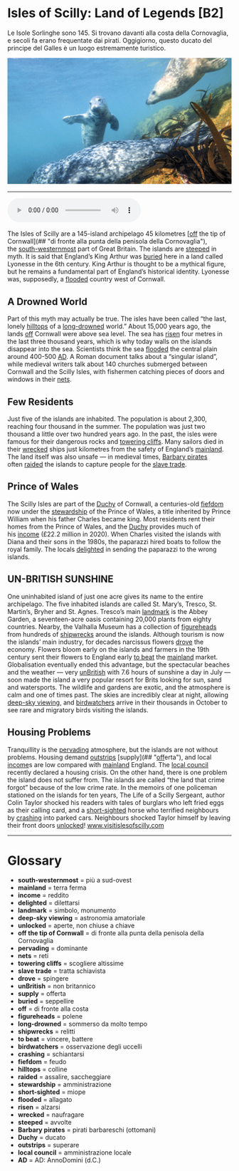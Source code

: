 # Isles of Scilly: Land of Legends   [B2]

Le Isole Sorlinghe sono 145. Si trovano davanti alla costa della Cornovaglia, e secoli fa erano frequentate dai pirati. Oggigiorno, questo ducato del principe del Galles è un luogo estremamente turistico.

![](Isles%20of%20Scilly%20Land%20of%20Legends.jpg)

--------------

<div>
<audio controls autoplay>
    <source src="https://raw.githubusercontent.com/dartie/knowledge-base/main/English/SpeakUp/2023-01/Isles%20of%20Scilly%20Land%20of%20Legends.mp3" type="audio/mpeg">
</audio>
</div>


The Isles of Scilly are a 145-island archipelago 45 kilometres [[off](## "di fronte alla costa") the tip of Cornwall](## "di fronte alla punta della penisola della Cornovaglia"), the [south-westernmost](## "più a sud-ovest") part of Great Britain. The islands are [steeped](## "avvolte") in myth. It is said that England’s King Arthur was [buried](## "seppellire") here in a land called Lyonesse in the 6th century. King Arthur is thought to be a mythical figure, but he remains a fundamental part of England’s historical identity. Lyonesse was, supposedly, a [flooded](## "allagato") country west of Cornwall. 

## A Drowned World
Part of this myth may actually be true. The isles have been called “the last, lonely [hilltops](## "colline") of a [long-drowned](## "sommerso da molto tempo") world.” About 15,000 years ago, the lands [off](## "di fronte alla costa") Cornwall were above sea level. The sea has [risen](## "alzarsi") four metres in the last three thousand years, which is why today walls on the islands disappear into the sea. Scientists think the sea [flooded](## "allagato") the central plain around 400-500 [AD](## "AD: AnnoDomini (d.C.)"). A Roman document talks about a “singular island”, while medieval writers talk about 140 churches submerged between Cornwall and the Scilly Isles, with fishermen catching pieces of doors and windows in their [nets](## "reti").

## Few Residents 
Just five of the islands are inhabited. The population is about 2,300, reaching four thousand in the summer. The population was just two thousand a little over two hundred years ago. In the past, the isles were famous for their dangerous rocks and [towering cliffs](## "scogliere altissime"). Many sailors died in their [wrecked](## "naufragare") ships just kilometres from the safety of England’s [mainland](## "terra ferma"). The land itself was also unsafe — in medieval times, [Barbary pirates](## "pirati barbareschi (ottomani)") often [raided](## "assalire, saccheggiare") the islands to capture people for the [slave trade](## "tratta schiavista"). 

## Prince of Wales
The Scilly Isles are part of the [Duchy](## "ducato") of Cornwall, a centuries-old [fiefdom](## "feudo") now under the [stewardship](## "amministrazione") of the Prince of Wales, a title inherited by Prince William when his father Charles became king. Most residents rent their homes from the Prince of Wales, and the [Duchy](## "ducato") provides much of his [income](## "reddito") (£22.2 million in 2020). When Charles visited the islands with Diana and their sons in the 1980s, the paparazzi hired boats to follow the royal family. The locals [delighted](## "dilettarsi") in sending the paparazzi to the wrong islands.

## UN-BRITISH SUNSHINE
One uninhabited island of just one acre gives its name to the entire archipelago. The five inhabited islands are called St. Mary’s, Tresco, St. Martin’s, Bryher and St. Agnes. Tresco’s main [landmark](## "simbolo, monumento") is the Abbey Garden, a seventeen-acre oasis containing 20,000 plants from eighty countries. Nearby, the Valhalla Museum has a collection of [figureheads](## "polene") from hundreds of [shipwrecks](## "relitti") around the islands.
Although tourism is now the islands’ main industry, for decades narcissus flowers [drove](## "spingere") the economy. Flowers bloom early on the islands and farmers in the 19th century sent their flowers to England early [to beat](## "vincere, battere") the [mainland](## "terra ferma") market. Globalisation eventually ended this advantage, but the spectacular beaches and the weather — very [unBritish](## "non britannico") with 7.6 hours of sunshine a day in July — soon made the island a very popular resort for Brits looking for sun, sand and watersports. The wildlife and gardens are exotic, and the atmosphere is calm and one of times past. The skies are incredibly clear at night, allowing [deep-sky viewing](## "astronomia amatoriale"), and [birdwatchers](## "osservazione degli uccelli") arrive in their thousands in October to see rare and migratory birds visiting the islands.

## Housing Problems
Tranquillity is the [pervading](## "dominante") atmosphere, but the islands are not without problems. Housing demand [outstrips](## "superare") [supply](## "[off](## "di fronte alla costa")erta"), and local [income](## "reddito")s are low compared with [mainland](## "terra ferma") England. The [local council](## "amministrazione locale") recently declared a housing crisis. On the other hand, there is one problem the island does not suffer from. The islands are called “the land that crime forgot” because of the low crime rate. In the memoirs of one policeman stationed on the islands for ten years, The Life of a Scilly Sergeant, author Colin Taylor shocked his readers with tales of burglars who left fried eggs as their calling card, and a [short-sighted](## "miope") horse who terrified neighbours by [crashing](## "schiantarsi") into parked cars. Neighbours shocked Taylor himself by leaving their front doors [unlocked](## "aperte, non chiuse a chiave")!
www.visitislesofscilly.com

--------------

<div style = "display:block; clear:both; page-break-after:always;"></div>

# Glossary
* **south-westernmost** = più a sud-ovest
* **mainland** = terra ferma
* **income** = reddito
* **delighted** = dilettarsi
* **landmark** = simbolo, monumento
* **deep-sky viewing** = astronomia amatoriale
* **unlocked** = aperte, non chiuse a chiave
* **off the tip of Cornwall** = di fronte alla punta della penisola della Cornovaglia
* **pervading** = dominante
* **nets** = reti
* **towering cliffs** = scogliere altissime
* **slave trade** = tratta schiavista
* **drove** = spingere
* **unBritish** = non britannico
* **supply** = offerta
* **buried** = seppellire
* **off** = di fronte alla costa
* **figureheads** = polene
* **long-drowned** = sommerso da molto tempo
* **shipwrecks** = relitti
* **to beat** = vincere, battere
* **birdwatchers** = osservazione degli uccelli
* **crashing** = schiantarsi
* **fiefdom** = feudo
* **hilltops** = colline
* **raided** = assalire, saccheggiare
* **stewardship** = amministrazione
* **short-sighted** = miope
* **flooded** = allagato
* **risen** = alzarsi
* **wrecked** = naufragare
* **steeped** = avvolte
* **Barbary pirates** = pirati barbareschi (ottomani)
* **Duchy** = ducato
* **outstrips** = superare
* **local council** = amministrazione locale
* **AD** = AD: AnnoDomini (d.C.)
